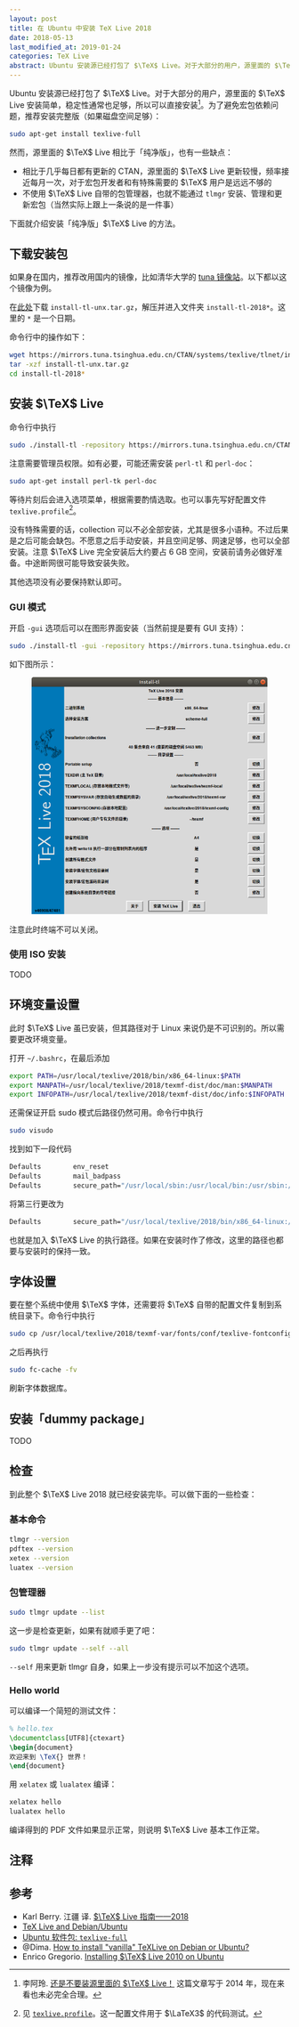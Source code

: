 ```yaml
---
layout: post
title: 在 Ubuntu 中安装 TeX Live 2018
date: 2018-05-13
last_modified_at: 2019-01-24
categories: TeX Live
abstract: Ubuntu 安装源已经打包了 $\TeX$ Live。对于大部分的用户，源里面的 $\TeX$ Live 安装简单，稳定性通常也足够，所以可以直接安装。为了避免宏包依赖问题，推荐安装完整版（如果磁盘空间足够）。
---
```


Ubuntu 安装源已经打包了 $\TeX$ Live。对于大部分的用户，源里面的 $\TeX$ Live 安装简单，稳定性通常也足够，所以可以直接安装[^li-a-ling]。为了避免宏包依赖问题，推荐安装完整版（如果磁盘空间足够）：

[^li-a-ling]: 李阿玲. [还是不要装源里面的 $\TeX$ Live！](https://zhuanlan.zhihu.com/p/19699561) 这篇文章写于 2014 年，现在来看也未必完全合理。

```sh
sudo apt-get install texlive-full
```

然而，源里面的 $\TeX$ Live 相比于「纯净版」，也有一些缺点：

- 相比于几乎每日都有更新的 CTAN，源里面的 $\TeX$ Live 更新较慢，频率接近每月一次，对于宏包开发者和有特殊需要的 $\TeX$ 用户是远远不够的
- 不使用 $\TeX$ Live 自带的包管理器，也就不能通过 `tlmgr` 安装、管理和更新宏包（当然实际上跟上一条说的是一件事）

下面就介绍安装「纯净版」$\TeX$ Live 的方法。

## 下载安装包

如果身在国内，推荐改用国内的镜像，比如清华大学的 [tuna 镜像站](https://mirrors.tuna.tsinghua.edu.cn/)。以下都以这个镜像为例。

在[此处](https://mirrors.tuna.tsinghua.edu.cn/CTAN/systems/texlive/tlnet/)下载 `install-tl-unx.tar.gz`，解压并进入文件夹 `install-tl-2018*`。这里的 `*` 是一个日期。

命令行中的操作如下：

```sh
wget https://mirrors.tuna.tsinghua.edu.cn/CTAN/systems/texlive/tlnet/install-tl-unx.tar.gz
tar -xzf install-tl-unx.tar.gz
cd install-tl-2018*
```

## 安装 $\TeX$ Live

命令行中执行

```sh
sudo ./install-tl -repository https://mirrors.tuna.tsinghua.edu.cn/CTAN/systems/texlive/tlnet/
```

注意需要管理员权限。如有必要，可能还需安装 `perl-tl` 和 `perl-doc`：

```sh
sudo apt-get install perl-tk perl-doc
```

等待片刻后会进入选项菜单，根据需要酌情选取。也可以事先写好配置文件 `texlive.profile`[^profile]。

[^profile]: 见 [`texlive.profile`](https://github.com/latex3/latex3/blob/master/support/texlive.profile)。这一配置文件用于 $\LaTeX3$ 的代码测试。

没有特殊需要的话，collection 可以不必全部安装，尤其是很多小语种。不过后果是之后可能会缺包。不愿意之后手动安装，并且空间足够、网速足够，也可以全部安装。注意 $\TeX$ Live 完全安装后大约要占 6 GB 空间，安装前请务必做好准备。中途断网很可能导致安装失败。

其他选项没有必要保持默认即可。

### GUI 模式

开启 `-gui` 选项后可以在图形界面安装（当然前提是要有 GUI 支持）：

```sh
sudo ./install-tl -gui -repository https://mirrors.tuna.tsinghua.edu.cn/CTAN/systems/texlive/tlnet/
```

如下图所示：

<figure>
  <img src="/images/install-texlive-ubuntu/texlive-gui.png" alt="texlive-gui">
</figure>

注意此时终端不可以关闭。

### 使用 ISO 安装

TODO

## 环境变量设置

此时 $\TeX$ Live 虽已安装，但其路径对于 Linux 来说仍是不可识别的。所以需要更改环境变量。

打开 `~/.bashrc`，在最后添加

```sh
export PATH=/usr/local/texlive/2018/bin/x86_64-linux:$PATH
export MANPATH=/usr/local/texlive/2018/texmf-dist/doc/man:$MANPATH
export INFOPATH=/usr/local/texlive/2018/texmf-dist/doc/info:$INFOPATH
```

还需保证开启 sudo 模式后路径仍然可用。命令行中执行

```sh
sudo visudo
```

找到如下一段代码

```sh
Defaults        env_reset
Defaults        mail_badpass
Defaults        secure_path="/usr/local/sbin:/usr/local/bin:/usr/sbin:/usr/bin:/sbin:/bin:/snap/bin"
```

将第三行更改为

```sh
Defaults        secure_path="/usr/local/texlive/2018/bin/x86_64-linux:/usr/local/sbin:/usr/local/bin:/usr/sbin:/usr/bin:/sbin:/bin:/snap/bin"
```

也就是加入 $\TeX$ Live 的执行路径。如果在安装时作了修改，这里的路径也都要与安装时的保持一致。

## 字体设置

要在整个系统中使用 $\TeX$ 字体，还需要将 $\TeX$ 自带的配置文件复制到系统目录下。命令行中执行

```sh
sudo cp /usr/local/texlive/2018/texmf-var/fonts/conf/texlive-fontconfig.conf /etc/fonts/conf.d/09-texlive.conf
```

之后再执行

```sh
sudo fc-cache -fv
```

刷新字体数据库。

## 安装「dummy package」

TODO

## 检查

到此整个 $\TeX$ Live 2018 就已经安装完毕。可以做下面的一些检查：

### 基本命令

```sh
tlmgr --version
pdftex --version
xetex --version
luatex --version
```

### 包管理器

```sh
sudo tlmgr update --list
```

这一步是检查更新，如果有就顺手更了吧：

```sh
sudo tlmgr update --self --all
```

`--self` 用来更新 tlmgr 自身，如果上一步没有提示可以不加这个选项。

### Hello world

可以编译一个简短的测试文件：

```tex
% hello.tex
\documentclass[UTF8]{ctexart}
\begin{document}
欢迎来到 \TeX{} 世界！
\end{document}
```

用 `xelatex` 或 `lualatex` 编译：

```sh
xelatex hello
lualatex hello
```

编译得到的 PDF 文件如果显示正常，则说明 $\TeX$ Live 基本工作正常。

## 注释

<div id="footnotes"></div>

## 参考

- Karl Berry. 江疆 译. [$\TeX$ Live 指南——2018](http://tug.org/texlive/doc/texlive-zh-cn/texlive-zh-cn.pdf)
- [TeX Live and Debian/Ubuntu](https://www.tug.org/texlive/debian.html)
- [Ubuntu 软件包: `texlive-full`](https://packages.ubuntu.com/disco/texlive-full)
- @Dima. [How to install "vanilla" TeXLive on Debian or Ubuntu?](https://tex.stackexchange.com/q/1092)
- Enrico Gregorio. [Installing $\TeX$ Live 2010 on Ubuntu](http://www.tug.org/TUGboat/tb32-1/tb100gregorio.pdf)
